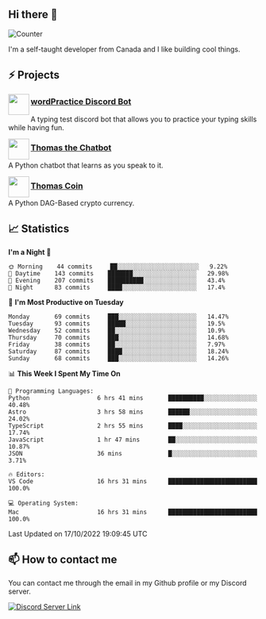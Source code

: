<h2>Hi there 👋</h2>

![Counter](https://komarev.com/ghpvc/?username=principle105)

<p>I'm a self-taught developer from Canada and I like building cool things.</p>

<h2>⚡ Projects</h2>

<img align="left" src="https://i.imgur.com/BIzs17V.png" width="42" height="42" />
<h3><a target="_blank" href="https://top.gg/bot/743183681182498906">wordPractice Discord Bot</a></h3>
<p>A typing test discord bot that allows you to practice your typing skills while having fun.</p>

<img align="left" src="https://i.imgur.com/hA9YF2s.png" width="42" height="42" />
<h3><a href="https://github.com/principle105/thomasthechatbot">Thomas the Chatbot</a></h3>
<p>A Python chatbot that learns as you speak to it.</p>

<img align="left" src="https://i.imgur.com/4FdQpgN.png" width="42" height="42" />
<h3><a href="https://github.com/principle105/thomas-coin">Thomas Coin</a></h3>
<p>A Python DAG-Based crypto currency.</p>

<h2>📈 Statistics</h2>

<!--START_SECTION:waka-->
**I'm a Night 🦉** 

```text
🌞 Morning    44 commits     ██░░░░░░░░░░░░░░░░░░░░░░░   9.22% 
🌆 Daytime    143 commits    ███████░░░░░░░░░░░░░░░░░░   29.98% 
🌃 Evening    207 commits    ██████████░░░░░░░░░░░░░░░   43.4% 
🌙 Night      83 commits     ████░░░░░░░░░░░░░░░░░░░░░   17.4%

```
📅 **I'm Most Productive on Tuesday** 

```text
Monday       69 commits     ███░░░░░░░░░░░░░░░░░░░░░░   14.47% 
Tuesday      93 commits     █████░░░░░░░░░░░░░░░░░░░░   19.5% 
Wednesday    52 commits     ██░░░░░░░░░░░░░░░░░░░░░░░   10.9% 
Thursday     70 commits     ███░░░░░░░░░░░░░░░░░░░░░░   14.68% 
Friday       38 commits     ██░░░░░░░░░░░░░░░░░░░░░░░   7.97% 
Saturday     87 commits     ████░░░░░░░░░░░░░░░░░░░░░   18.24% 
Sunday       68 commits     ███░░░░░░░░░░░░░░░░░░░░░░   14.26%

```


📊 **This Week I Spent My Time On** 

```text
💬 Programming Languages: 
Python                   6 hrs 41 mins       ██████████░░░░░░░░░░░░░░░   40.48% 
Astro                    3 hrs 58 mins       ██████░░░░░░░░░░░░░░░░░░░   24.02% 
TypeScript               2 hrs 55 mins       ████░░░░░░░░░░░░░░░░░░░░░   17.74% 
JavaScript               1 hr 47 mins        ██░░░░░░░░░░░░░░░░░░░░░░░   10.87% 
JSON                     36 mins             █░░░░░░░░░░░░░░░░░░░░░░░░   3.71%

🔥 Editors: 
VS Code                  16 hrs 31 mins      █████████████████████████   100.0%

💻 Operating System: 
Mac                      16 hrs 31 mins      █████████████████████████   100.0%

```


 Last Updated on 17/10/2022 19:09:45 UTC
<!--END_SECTION:waka-->

<h2>📫 How to contact me</h2>

You can contact me through the email in my Github profile or my Discord server.

[![Discord Server Link](https://dcbadge.vercel.app/api/server/DHnk46C)](https://discord.gg/DHnk46C)


